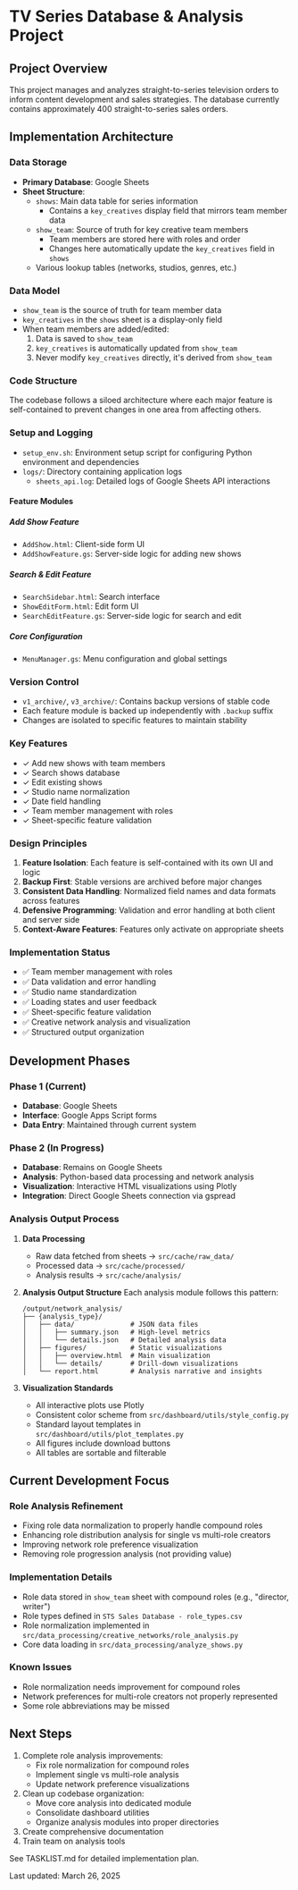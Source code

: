# TV Series Database & Analysis Project

## Project Overview
This project manages and analyzes straight-to-series television orders to inform content development and sales strategies. The database currently contains approximately 400 straight-to-series sales orders.

## Implementation Architecture

### Data Storage
- **Primary Database**: Google Sheets
- **Sheet Structure**:
  - `shows`: Main data table for series information
    - Contains a `key_creatives` display field that mirrors team member data
  - `show_team`: Source of truth for key creative team members
    - Team members are stored here with roles and order
    - Changes here automatically update the `key_creatives` field in `shows`
  - Various lookup tables (networks, studios, genres, etc.)

### Data Model
- `show_team` is the source of truth for team member data
- `key_creatives` in the `shows` sheet is a display-only field
- When team members are added/edited:
  1. Data is saved to `show_team`
  2. `key_creatives` is automatically updated from `show_team`
  3. Never modify `key_creatives` directly, it's derived from `show_team`

### Code Structure

The codebase follows a siloed architecture where each major feature is self-contained to prevent changes in one area from affecting others.

### Setup and Logging
- `setup_env.sh`: Environment setup script for configuring Python environment and dependencies
- `logs/`: Directory containing application logs
  - `sheets_api.log`: Detailed logs of Google Sheets API interactions

#### Feature Modules

##### Add Show Feature
- `AddShow.html`: Client-side form UI
- `AddShowFeature.gs`: Server-side logic for adding new shows

##### Search & Edit Feature
- `SearchSidebar.html`: Search interface
- `ShowEditForm.html`: Edit form UI
- `SearchEditFeature.gs`: Server-side logic for search and edit

##### Core Configuration
- `MenuManager.gs`: Menu configuration and global settings

### Version Control
- `v1_archive/`, `v3_archive/`: Contains backup versions of stable code
- Each feature module is backed up independently with `.backup` suffix
- Changes are isolated to specific features to maintain stability

### Key Features
- ✓ Add new shows with team members
- ✓ Search shows database
- ✓ Edit existing shows
- ✓ Studio name normalization
- ✓ Date field handling
- ✓ Team member management with roles
- ✓ Sheet-specific feature validation

### Design Principles
1. **Feature Isolation**: Each feature is self-contained with its own UI and logic
2. **Backup First**: Stable versions are archived before major changes
3. **Consistent Data Handling**: Normalized field names and data formats across features
4. **Defensive Programming**: Validation and error handling at both client and server side
5. **Context-Aware Features**: Features only activate on appropriate sheets

### Implementation Status
- ✅ Team member management with roles
- ✅ Data validation and error handling
- ✅ Studio name standardization
- ✅ Loading states and user feedback
- ✅ Sheet-specific feature validation
- ✅ Creative network analysis and visualization
- ✅ Structured output organization

## Development Phases

### Phase 1 (Current)
- **Database**: Google Sheets
- **Interface**: Google Apps Script forms
- **Data Entry**: Maintained through current system

### Phase 2 (In Progress)
- **Database**: Remains on Google Sheets
- **Analysis**: Python-based data processing and network analysis
- **Visualization**: Interactive HTML visualizations using Plotly
- **Integration**: Direct Google Sheets connection via gspread

### Analysis Output Process
1. **Data Processing**
   - Raw data fetched from sheets → `src/cache/raw_data/`
   - Processed data → `src/cache/processed/`
   - Analysis results → `src/cache/analysis/`

2. **Analysis Output Structure**
   Each analysis module follows this pattern:
   ```
   /output/network_analysis/
   ├── {analysis_type}/
   │   ├── data/              # JSON data files
   │   │   ├── summary.json   # High-level metrics
   │   │   └── details.json   # Detailed analysis data
   │   ├── figures/           # Static visualizations
   │   │   ├── overview.html  # Main visualization
   │   │   └── details/       # Drill-down visualizations
   │   └── report.html        # Analysis narrative and insights
   ```

3. **Visualization Standards**
   - All interactive plots use Plotly
   - Consistent color scheme from `src/dashboard/utils/style_config.py`
   - Standard layout templates in `src/dashboard/utils/plot_templates.py`
   - All figures include download buttons
   - All tables are sortable and filterable

## Current Development Focus

### Role Analysis Refinement
- Fixing role data normalization to properly handle compound roles
- Enhancing role distribution analysis for single vs multi-role creators
- Improving network role preference visualization
- Removing role progression analysis (not providing value)

### Implementation Details
- Role data stored in `show_team` sheet with compound roles (e.g., "director, writer")
- Role types defined in `STS Sales Database - role_types.csv`
- Role normalization implemented in `src/data_processing/creative_networks/role_analysis.py`
- Core data loading in `src/data_processing/analyze_shows.py`

### Known Issues
- Role normalization needs improvement for compound roles
- Network preferences for multi-role creators not properly represented
- Some role abbreviations may be missed

## Next Steps
1. Complete role analysis improvements:
   - Fix role normalization for compound roles
   - Implement single vs multi-role analysis
   - Update network preference visualizations
2. Clean up codebase organization:
   - Move core analysis into dedicated module
   - Consolidate dashboard utilities
   - Organize analysis modules into proper directories
3. Create comprehensive documentation
4. Train team on analysis tools

See TASKLIST.md for detailed implementation plan.

Last updated: March 26, 2025